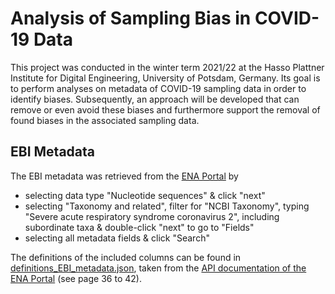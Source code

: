 # Analysis of Sampling Bias in COVID-19 Data

This project was conducted in the winter term 2021/22 at the Hasso Plattner Institute for Digital Engineering, University of Potsdam, Germany. Its goal is to perform analyses on metadata of COVID-19 sampling data in order to identify biases. Subsequently, an approach will be developed that can remove or even avoid these biases and furthermore support the removal of found biases in the associated sampling data.

## EBI Metadata

The EBI metadata was retrieved from the [ENA Portal](https://www.ebi.ac.uk/ena/browser/advanced-search) by 
 - selecting data type "Nucleotide sequences" & click "next"
 - selecting "Taxonomy and related", filter for "NCBI Taxonomy", typing "Severe acute respiratory syndrome coronavirus 2", including subordinate taxa & double-click "next" to go to "Fields"
 - selecting all metadata fields & click "Search"

The definitions of the included columns can be found in [definitions_EBI_metadata.json](src/definitions_EBI_metadata.json), taken from the [API documentation of the ENA Portal](enaPortalAPI_docu.pdf) (see page 36 to 42).
